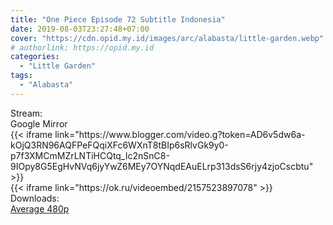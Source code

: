 ```yaml
---
title: "One Piece Episode 72 Subtitle Indonesia"
date: 2019-08-03T23:27:48+07:00
cover: "https://cdn.opid.my.id/images/arc/alabasta/little-garden.webp" # Optional, cover
# authorlink: https://opid.my.id
categories:
  - "Little Garden"
tags:
  - "Alabasta"
---
```

<div class="ui menu violet borderless inverted">
  <div class="header item active">
        Stream:
    </div>
  <a class="active item" data-tab="google">
    <i class="google drive icon"></i> Google
  </a>
  <a class="item nounderline" data-tab="mirror">
    <i class="odnoklassniki icon"></i> Mirror
  </a>
</div>
<div class="ui bottom attached tab segment active" style="border:0 !important;" data-tab="google">
  {{< iframe link="https://www.blogger.com/video.g?token=AD6v5dw6a-kOjQ3RN96AQFPeFQqiXFc6WXnT8tBIp6sRlvGk9y0-p7f3XMCmMZrLNTiHCQtq_Ic2nSnC8-9IOpy8G5EgHvNVq6jyYwZ6MEy7OYNqdEAuELrp313dsS6rjy4zjoCscbtu" >}}
</div>
<div class="ui bottom attached tab segment" style="border:0 !important;" data-tab="mirror">
  {{< iframe link="https://ok.ru/videoembed/2157523897078" >}}
</div>
<div class="ui menu violet borderless inverted">
  <div class="header item active">
        Downloads:
    </div>
  <a class="item nounderline" href="https://ouo.io/PSPYMi" target="_blank" rel="dofollow"><i class="google drive icon"></i>
    Average 480p</a>
</div>